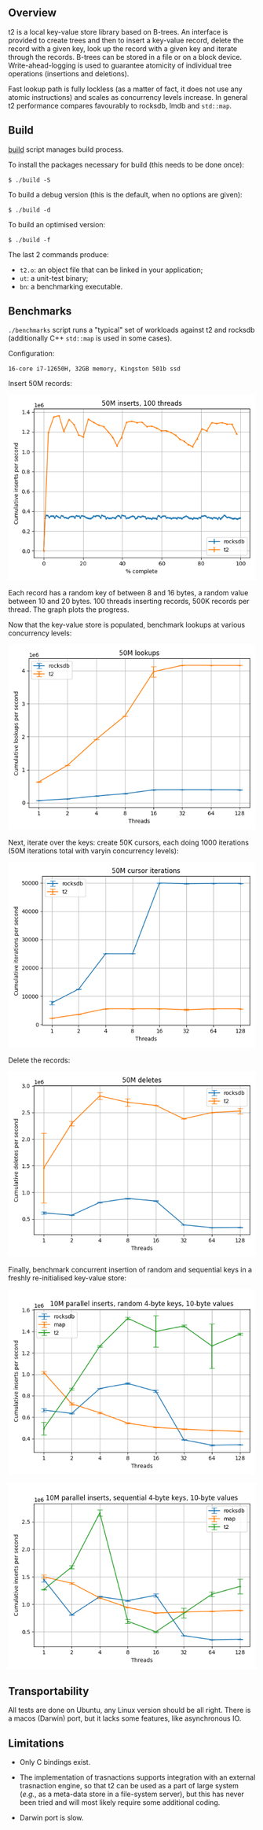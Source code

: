 Overview
--------

t2 is a local key-value store library based on B-trees. An interface is
provided to create trees and then to insert a key-value record, delete the
record with a given key, look up the record with a given key and iterate through
the records. B-trees can be stored in a file or on a block
device. Write-ahead-logging is used to guarantee atomicity of individual tree
operations (insertions and deletions).

Fast lookup path is fully lockless (as a matter of fact, it does not use any
atomic instructions) and scales as concurrency levels increase. In general t2
performance compares favourably to rocksdb, lmdb and `std::map`.

Build
-----

[build](https://github.com/nikitadanilov/t2/blob/master/build) script manages build process.

To install the packages necessary for build (this needs to be done once):

    $ ./build -S

To build a debug version (this is the default, when no options are given):

    $ ./build -d

To build an optimised version:

    $ ./build -f

The last 2 commands produce:

- `t2.o`: an object file that can be linked in your application;
- `ut`: a unit-test binary;
- `bn`: a benchmarking executable.

Benchmarks
----------

`./benchmarks` script runs a "typical" set of workloads against t2 and rocksdb
(additionally C++ `std::map` is used in some cases).

Configuration:

    16-core i7-12650H, 32GB memory, Kingston 501b ssd

Insert 50M records:

![insert 50M records](https://github.com/nikitadanilov/t2/blob/master/doc/images/insert-50M.png?raw=true)

Each record has a random key of between 8 and 16 bytes, a random value between
10 and 20 bytes. 100 threads inserting records, 500K records per thread. The graph
plots the progress.

Now that the key-value store is populated, benchmark lookups at various concurrency levels:

![lookup 50M records](https://github.com/nikitadanilov/t2/blob/master/doc/images/lookup-50M.png?raw=true)

Next, iterate over the keys: create 50K cursors, each doing 1000 iterations
(50M iterations total with varyin concurrency levels):

![iterate over 50M records](https://github.com/nikitadanilov/t2/blob/master/doc/images/iterations-50M.png?raw=true)

Delete the records:

![delete 50M records](https://github.com/nikitadanilov/t2/blob/master/doc/images/deletes-50M.png?raw=true)

Finally, benchmark concurrent insertion of random and sequential keys in a freshly re-initialised key-value store:

![insert random keys](https://github.com/nikitadanilov/t2/blob/master/doc/images/insert-rnd.png?raw=true)


![insert sequential keys](https://github.com/nikitadanilov/t2/blob/master/doc/images/insert-seq.png?raw=true)

Transportability
----------------

All tests are done on Ubuntu, any Linux version should be all right. There is a
macos (Darwin) port, but it lacks some features, like asynchronous IO.

Limitations
-----------

- Only C bindings exist.

- The implementation of trasnactions supports integration with an external
  trasnaction engine, so that t2 can be used as a part of large system (_e.g._,
  as a meta-data store in a file-system server), but this has never been tried
  and will most likely require some additional coding.
  
- Darwin port is slow.
